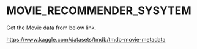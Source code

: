 # MOVIE_RECOMMENDER_SYSYTEM

Get the Movie data from below link.

https://www.kaggle.com/datasets/tmdb/tmdb-movie-metadata
